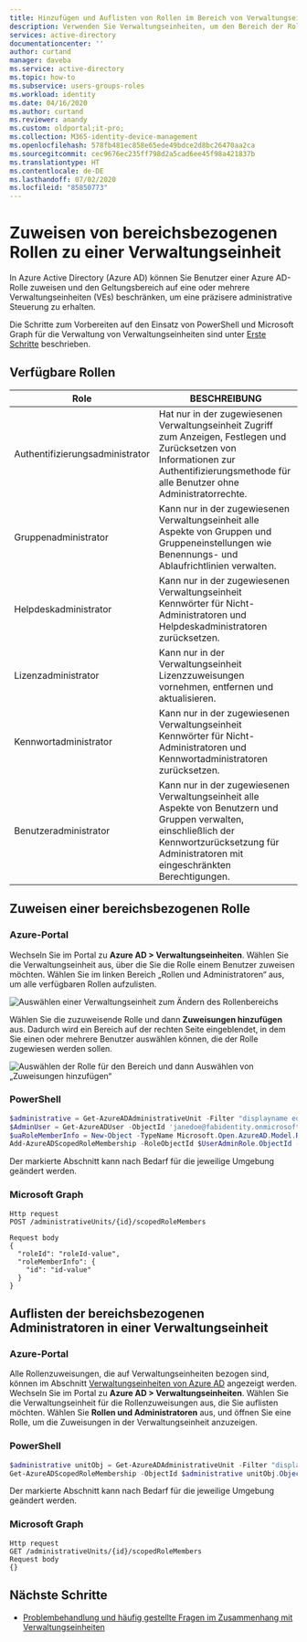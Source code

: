 ```yaml
---
title: Hinzufügen und Auflisten von Rollen im Bereich von Verwaltungseinheiten (Vorschau) – Azure Active Directory | Microsoft-Dokumentation
description: Verwenden Sie Verwaltungseinheiten, um den Bereich der Rollenzuweisungen in Azure Active Directory einzuschränken
services: active-directory
documentationcenter: ''
author: curtand
manager: daveba
ms.service: active-directory
ms.topic: how-to
ms.subservice: users-groups-roles
ms.workload: identity
ms.date: 04/16/2020
ms.author: curtand
ms.reviewer: anandy
ms.custom: oldportal;it-pro;
ms.collection: M365-identity-device-management
ms.openlocfilehash: 578fb481ec858e65ede49bdce2d8bc26470aa2ca
ms.sourcegitcommit: cec9676ec235ff798d2a5cad6ee45f98a421837b
ms.translationtype: HT
ms.contentlocale: de-DE
ms.lasthandoff: 07/02/2020
ms.locfileid: "85850773"
---
```

# <a name="assign-scoped-roles-to-an-administrative-unit"></a>Zuweisen von bereichsbezogenen Rollen zu einer Verwaltungseinheit

In Azure Active Directory (Azure AD) können Sie Benutzer einer Azure AD-Rolle zuweisen und den Geltungsbereich auf eine oder mehrere Verwaltungseinheiten (VEs) beschränken, um eine präzisere administrative Steuerung zu erhalten.

Die Schritte zum Vorbereiten auf den Einsatz von PowerShell und Microsoft Graph für die Verwaltung von Verwaltungseinheiten sind unter [Erste Schritte](roles-admin-units-manage.md#get-started) beschrieben.

## <a name="roles-available"></a>Verfügbare Rollen

Role  |  BESCHREIBUNG
----- |  -----------
Authentifizierungsadministrator  |  Hat nur in der zugewiesenen Verwaltungseinheit Zugriff zum Anzeigen, Festlegen und Zurücksetzen von Informationen zur Authentifizierungsmethode für alle Benutzer ohne Administratorrechte.
Gruppenadministrator  |  Kann nur in der zugewiesenen Verwaltungseinheit alle Aspekte von Gruppen und Gruppeneinstellungen wie Benennungs- und Ablaufrichtlinien verwalten.
Helpdeskadministrator  |  Kann nur in der zugewiesenen Verwaltungseinheit Kennwörter für Nicht-Administratoren und Helpdeskadministratoren zurücksetzen.
Lizenzadministrator  |  Kann nur in der Verwaltungseinheit Lizenzzuweisungen vornehmen, entfernen und aktualisieren.
Kennwortadministrator  |  Kann nur in der zugewiesenen Verwaltungseinheit Kennwörter für Nicht-Administratoren und Kennwortadministratoren zurücksetzen.
Benutzeradministrator  |  Kann nur in der zugewiesenen Verwaltungseinheit alle Aspekte von Benutzern und Gruppen verwalten, einschließlich der Kennwortzurücksetzung für Administratoren mit eingeschränkten Berechtigungen.

## <a name="assign-a-scoped-role"></a>Zuweisen einer bereichsbezogenen Rolle

### <a name="azure-portal"></a>Azure-Portal

Wechseln Sie im Portal zu **Azure AD > Verwaltungseinheiten**. Wählen Sie die Verwaltungseinheit aus, über die Sie die Rolle einem Benutzer zuweisen möchten. Wählen Sie im linken Bereich „Rollen und Administratoren“ aus, um alle verfügbaren Rollen aufzulisten.

![Auswählen einer Verwaltungseinheit zum Ändern des Rollenbereichs](./media/roles-admin-units-assign-roles/select-role-to-scope.png)

Wählen Sie die zuzuweisende Rolle und dann **Zuweisungen hinzufügen** aus. Dadurch wird ein Bereich auf der rechten Seite eingeblendet, in dem Sie einen oder mehrere Benutzer auswählen können, die der Rolle zugewiesen werden sollen.

![Auswählen der Rolle für den Bereich und dann Auswählen von „Zuweisungen hinzufügen“](./media/roles-admin-units-assign-roles/select-add-assignment.png)

### <a name="powershell"></a>PowerShell

```powershell
$administrative = Get-AzureADAdministrativeUnit -Filter "displayname eq 'Test administrative unit 2'"
$AdminUser = Get-AzureADUser -ObjectId 'janedoe@fabidentity.onmicrosoft.com'
$uaRoleMemberInfo = New-Object -TypeName Microsoft.Open.AzureAD.Model.RoleMemberInfo -Property @{ObjectId = $AdminUser.ObjectId}
Add-AzureADScopedRoleMembership -RoleObjectId $UserAdminRole.ObjectId -ObjectId $administrative unitObj.ObjectId -RoleMemberInfo  $uaRoleMemberInfo
```

Der markierte Abschnitt kann nach Bedarf für die jeweilige Umgebung geändert werden.

### <a name="microsoft-graph"></a>Microsoft Graph

```http
Http request
POST /administrativeUnits/{id}/scopedRoleMembers
    
Request body
{
  "roleId": "roleId-value",
  "roleMemberInfo": {
    "id": "id-value"
  }
}
```

## <a name="list-the-scoped-admins-on-an-au"></a>Auflisten der bereichsbezogenen Administratoren in einer Verwaltungseinheit

### <a name="azure-portal"></a>Azure-Portal

Alle Rollenzuweisungen, die auf Verwaltungseinheiten bezogen sind, können im Abschnitt [Verwaltungseinheiten von Azure AD](https://ms.portal.azure.com/?microsoft_aad_iam_adminunitprivatepreview=true&microsoft_aad_iam_rbacv2=true#blade/Microsoft_AAD_IAM/ActiveDirectoryMenuBlade/AdminUnit) angezeigt werden. Wechseln Sie im Portal zu **Azure AD > Verwaltungseinheiten**. Wählen Sie die Verwaltungseinheit für die Rollenzuweisungen aus, die Sie auflisten möchten. Wählen Sie **Rollen und Administratoren** aus, und öffnen Sie eine Rolle, um die Zuweisungen in der Verwaltungseinheit anzuzeigen.

### <a name="powershell"></a>PowerShell

```powershell
$administrative unitObj = Get-AzureADAdministrativeUnit -Filter "displayname eq 'Test administrative unit 2'"
Get-AzureADScopedRoleMembership -ObjectId $administrative unitObj.ObjectId | fl *
```

Der markierte Abschnitt kann nach Bedarf für die jeweilige Umgebung geändert werden.

### <a name="microsoft-graph"></a>Microsoft Graph

```http
Http request
GET /administrativeUnits/{id}/scopedRoleMembers
Request body
{}
```

## <a name="next-steps"></a>Nächste Schritte

- [Problembehandlung und häufig gestellte Fragen im Zusammenhang mit Verwaltungseinheiten](roles-admin-units-faq-troubleshoot.md)
